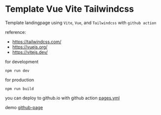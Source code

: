 # Template Vue Vite Tailwindcss

Template landingpage using `Vite`, `Vue`, and `Tailwindcss` with `github action`

reference:
- https://tailwindcss.com/
- https://vuejs.org/
- https://vitejs.dev/


for development
```
npm run dev
```

for production
```
npm run build
```

you can deploy to github.io with github action [pages.yml](.github/workflows/pages.yml)

demo [github-page](https://nursyah21.github.io/template-vue-vite-tailwindcss/)
